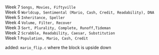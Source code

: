 Week 7 `Songs, Movies, Fiftyville`\
Week 6 `Worldcup, Sentimental (Mario, Cash, Credit, Readability), DNA`\
Week 5 `Inheritance, Speller`\
Week 4 `Volume, Filter, Recover`\
Week 3 `Sort, Plurality, Complete, Runoff,Tideman`\
Week 2 `Scrabble, Readability, Caesar, Substitution`\
Week 1 `Population, Mario, Cash, Credit`

added: `mario_flip.c` where the block is upside down
